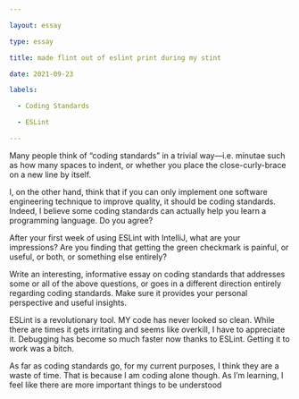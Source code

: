 ```yaml
---

layout: essay

type: essay

title: made flint out of eslint print during my stint

date: 2021-09-23

labels:

  - Coding Standards

  - ESLint

---
```


Many people think of “coding standards” in a trivial way—i.e. minutae such as how many spaces to indent, or whether you place the close-curly-brace on a new line by itself.

I, on the other hand, think that if you can only implement one software engineering technique to improve quality, it should be coding standards. Indeed, I believe some coding standards can actually help you learn a programming language. Do you agree?

After your first week of using ESLint with IntelliJ, what are your impressions? Are you finding that getting the green checkmark is painful, or useful, or both, or something else entirely?

Write an interesting, informative essay on coding standards that addresses some or all of the above questions, or goes in a different direction entirely regarding coding standards. Make sure it provides your personal perspective and useful insights.

ESLint is a revolutionary tool.  MY code has never looked so clean.  While there are times it gets irritating and seems like overkill, I have to appreciate it.  Debugging has become so much faster now thanks to ESLint.  Getting it to work was a bitch.

As far as coding standards go, for my current purposes, I think they are a waste of time. That is because I am coding alone though.  As I’m learning, I feel like there are more important things to be understood 
